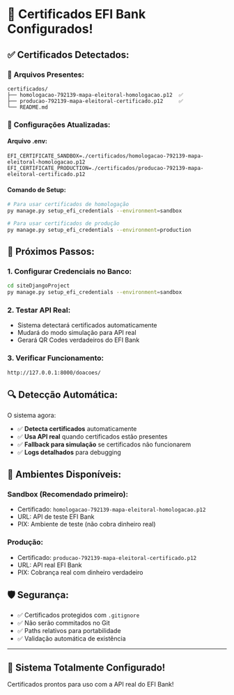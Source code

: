 # 🎉 Certificados EFI Bank Configurados!

## ✅ **Certificados Detectados:**

### 📂 **Arquivos Presentes:**
```
certificados/
├── homologacao-792139-mapa-eleitoral-homologacao.p12  ✅
├── producao-792139-mapa-eleitoral-certificado.p12     ✅
└── README.md
```

### 🔧 **Configurações Atualizadas:**

#### **Arquivo .env:**
```env
EFI_CERTIFICATE_SANDBOX=./certificados/homologacao-792139-mapa-eleitoral-homologacao.p12
EFI_CERTIFICATE_PRODUCTION=./certificados/producao-792139-mapa-eleitoral-certificado.p12
```

#### **Comando de Setup:**
```bash
# Para usar certificados de homologação
py manage.py setup_efi_credentials --environment=sandbox

# Para usar certificados de produção  
py manage.py setup_efi_credentials --environment=production
```

## 🚀 **Próximos Passos:**

### 1. **Configurar Credenciais no Banco:**
```bash
cd siteDjangoProject
py manage.py setup_efi_credentials --environment=sandbox
```

### 2. **Testar API Real:**
- Sistema detectará certificados automaticamente
- Mudará do modo simulação para API real
- Gerará QR Codes verdadeiros do EFI Bank

### 3. **Verificar Funcionamento:**
```
http://127.0.0.1:8000/doacoes/
```

## 🔍 **Detecção Automática:**

O sistema agora:
- ✅ **Detecta certificados** automaticamente
- ✅ **Usa API real** quando certificados estão presentes
- ✅ **Fallback para simulação** se certificados não funcionarem
- ✅ **Logs detalhados** para debugging

## 🎯 **Ambientes Disponíveis:**

### **Sandbox (Recomendado primeiro):**
- Certificado: `homologacao-792139-mapa-eleitoral-homologacao.p12`
- URL: API de teste EFI Bank
- PIX: Ambiente de teste (não cobra dinheiro real)

### **Produção:**
- Certificado: `producao-792139-mapa-eleitoral-certificado.p12`  
- URL: API real EFI Bank
- PIX: Cobrança real com dinheiro verdadeiro

## 🛡️ **Segurança:**

- ✅ Certificados protegidos com `.gitignore`
- ✅ Não serão commitados no Git
- ✅ Paths relativos para portabilidade
- ✅ Validação automática de existência

---

## 🎊 **Sistema Totalmente Configurado!**

Certificados prontos para uso com a API real do EFI Bank!
